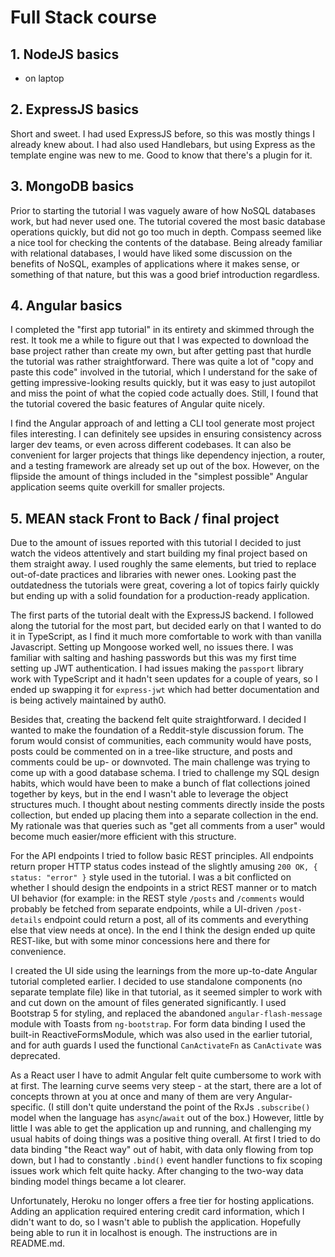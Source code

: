 # Full Stack course

## 1. NodeJS basics

- on laptop

## 2. ExpressJS basics

Short and sweet. I had used ExpressJS before, so this was mostly things I already knew about. I had also used Handlebars, but using Express as the template engine was new to me. Good to know that there's a plugin for it.

## 3. MongoDB basics

Prior to starting the tutorial I was vaguely aware of how NoSQL databases work, but had never used one. The tutorial covered the most basic database operations quickly, but did not go too much in depth. Compass seemed like a nice tool for checking the contents of the database. Being already familiar with relational databases, I would have liked some discussion on the benefits of NoSQL, examples of applications where it makes sense, or something of that nature, but this was a good brief introduction regardless.

## 4. Angular basics

I completed the "first app tutorial" in its entirety and skimmed through the rest. It took me a while to figure out that I was expected to download the base project rather than create my own, but after getting past that hurdle the tutorial was rather straightforward. There was quite a lot of "copy and paste this code" involved in the tutorial, which I understand for the sake of getting impressive-looking results quickly, but it was easy to just autopilot and miss the point of what the copied code actually does. Still, I found that the tutorial covered the basic features of Angular quite nicely.

I find the Angular approach of and letting a CLI tool generate most project files interesting. I can definitely see upsides in ensuring consistency across larger dev teams, or even across different codebases. It can also be convenient for larger projects that things like dependency injection, a router, and a testing framework are already set up out of the box. However, on the flipside the amount of things included in the "simplest possible" Angular application seems quite overkill for smaller projects.

## 5. MEAN stack Front to Back / final project

Due to the amount of issues reported with this tutorial I decided to just watch the videos attentively and start building my final project based on them straight away. I used roughly the same elements, but tried to replace out-of-date practices and libraries with newer ones. Looking past the outdatedness the tutorials were great, covering a lot of topics fairly quickly but ending up with a solid foundation for a production-ready application.

The first parts of the tutorial dealt with the ExpressJS backend. I followed along the tutorial for the most part, but decided early on that I wanted to do it in TypeScript, as I find it much more comfortable to work with than vanilla Javascript. Setting up Mongoose worked well, no issues there. I was familiar with salting and hashing passwords but this was my first time setting up JWT authentication. I had issues making the `passport` library work with TypeScript and it hadn't seen updates for a couple of years, so I ended up swapping it for `express-jwt` which had better documentation and is being actively maintained by auth0.

Besides that, creating the backend felt quite straightforward. I decided I wanted to make the foundation of a Reddit-style discussion forum. The forum would consist of communities, each community would have posts, posts could be commented on in a tree-like structure, and posts and comments could be up- or downvoted. The main challenge was trying to come up with a good database schema. I tried to challenge my SQL design habits, which would have been to make a bunch of flat collections joined together by keys, but in the end I wasn't able to leverage the object structures much. I thought about nesting comments directly inside the posts collection, but ended up placing them into a separate collection in the end. My rationale was that queries such as "get all comments from a user" would become much easier/more efficient with this structure.

For the API endpoints I tried to follow basic REST principles. All endpoints return proper HTTP status codes instead of the slightly amusing `200 OK, { status: "error" }` style used in the tutorial. I was a bit conflicted on whether I should design the endpoints in a strict REST manner or to match UI behavior (for example: in the REST style `/posts` and `/comments` would probably be fetched from separate endpoints, while a UI-driven `/post-details` endpoint could return a post, all of its comments and everything else that view needs at once). In the end I think the design ended up quite REST-like, but with some minor concessions here and there for convenience.

I created the UI side using the learnings from the more up-to-date Angular tutorial completed earlier. I decided to use standalone components (no separate template file) like in that tutorial, as it seemed simpler to work with and cut down on the amount of files generated significantly. I used Bootstrap 5 for styling, and replaced the abandoned `angular-flash-message` module with Toasts from `ng-bootstrap`. For form data binding I used the built-in ReactiveFormsModule, which was also used in the earlier tutorial, and for auth guards I used the functional `CanActivateFn` as `CanActivate` was deprecated.

As a React user I have to admit Angular felt quite cumbersome to work with at first. The learning curve seems very steep - at the start, there are a lot of concepts thrown at you at once and many of them are very Angular-specific. (I still don't quite understand the point of the RxJs `.subscribe()` model when the language has `async`/`await` out of the box.) However, little by little I was able to get the application up and running, and challenging my usual habits of doing things was a positive thing overall. At first I tried to do data binding "the React way" out of habit, with data only flowing from top down, but I had to constantly `.bind()` event handler functions to fix scoping issues work which felt quite hacky. After changing to the two-way data binding model things became a lot clearer.

Unfortunately, Heroku no longer offers a free tier for hosting applications. Adding an application required entering credit card information, which I didn't want to do, so I wasn't able to publish the application. Hopefully being able to run it in localhost is enough. The instructions are in README.md.
